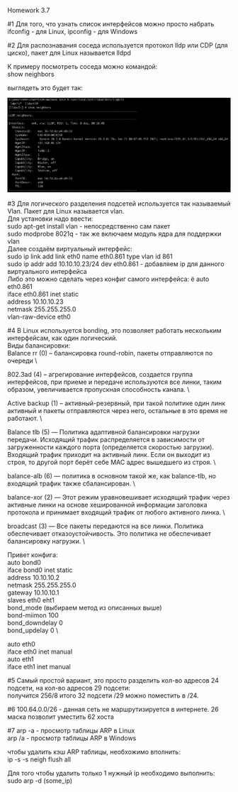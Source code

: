 Homework 3.7

#1
Для того, что узнать список интерфейсов можно просто набрать ifconfig - для Linux, ipconfig - для Windows

#2
Для распознавания соседа используется протокол lldp или CDP (для циско), пакет для Linux называется lldpd 

К примеру посмотреть соседа можно командой: \
show neighbors

выглядеть это будет так:

![img.png](screenshots/img.png)

#3
Для логического разделения подсетей используется так называемый Vlan. Пакет для Linux называется vlan. \
Для установки надо ввести: \
sudo apt-get install vlan - непосредственно сам пакет \
sudo modprobe 8021q - так же включаем модуль ядра для поддержки vlan \
Далее создаём виртуальный интерфейс: \
sudo ip link add link eth0 name eth0.861 type vlan id 861 \
sudo ip addr add 10.10.10.23/24 dev eth0.861 - добавляем ip для данного виртуального интерфейса \
Либо это можно сделать через конфиг самого интерфейса: ё
auto eth0.861 \
iface eth0.861 inet static \
    address 10.10.10.23 \
    netmask 255.255.255.0 \
    vlan-raw-device eth0

#4
В Linux используется bonding, это позволяет работать нескольким интерфейсам, как один логический. \
Виды балансировки: \
Balance rr (0) – балансировка round-robin, пакеты отправляются по очереди \

802.3ad (4) – агрегирование интерфейсов, создается группа интерфейсов, при приеме и передаче используются все линки, таким образом, увеличивается пропускная способность канала. \

Active backup (1) – активный-резервный, при такой политике один линк активный и пакеты отправляются через него, остальные в это время не работают. \
 
Balance tlb (5) — Политика адаптивной балансировки нагрузки передачи. Исходящий трафик распределяется в зависимости от загруженности каждого порта (определяется скоростью загрузки). Входящий трафик приходит на активный линк. Если он выходит из строя, то другой порт берёт себе MAC адрес вышедшего из строя. \

balance-alb (6)  — политика  в основном такой же, как balance-tlb, но входящий трафик также сбалансирован. \

balance-xor (2) — Этот режим уравновешивает исходящий трафик через активные линки на основе хешированной информации заголовка протокола и принимает входящий трафик от любого активного линка. \

broadcast (3) — Все пакеты передаются на все линки. Политика  обеспечивает отказоустойчивость. Это политика не обеспечивает балансировку нагрузки. \

Привет конфига: \
auto bond0 \
iface bond0 inet static \
address 10.10.10.2 \
netmask 255.255.255.0 \
gateway 10.10.10.1 \
   slaves eth0 eht1 \
   bond_mode (выбираем метод из описанных выше) \
   bond-miimon 100 \
   bond_downdelay 0 \
   bond_updelay 0 \

auto eth0 \
iface eth0 inet manual \
auto eth1 \
iface eth1 inet manual 

#5
Самый простой вариант, это просто разделить кол-во адресов 24 подсети, на кол-во адресов 29 подсети: \
получится 256/8 итого 32 подсети /29 можно поместить в /24.

#6
100.64.0.0/26 - данная сеть не маршрутизируется в интернете. 26 маска позволит уместить 62 хоста

#7
arp -a - просмотр таблицы ARP в Linux \
arp /a - просмотр таблицы ARP в Windows 

чтобы удалить кэш ARP таблицы, необхожимо вполнить: \
ip -s -s neigh flush all

Для того чтобы удалить только 1 нужный ip необходимо выполнить: \
sudo arp -d (some_ip)

